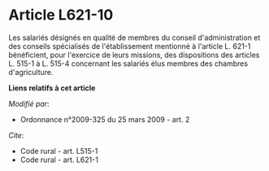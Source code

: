 # Article L621-10

Les salariés désignés en qualité de membres du conseil d'administration et des conseils spécialisés de l'établissement
mentionné à l'article L. 621-1 bénéficient, pour l'exercice de leurs missions, des dispositions des articles L. 515-1 à L.
515-4 concernant les salariés élus membres des chambres d'agriculture.

**Liens relatifs à cet article**

_Modifié par_:

  - Ordonnance n°2009-325 du 25 mars 2009 - art. 2

_Cite_:

  - Code rural - art. L515-1
  - Code rural - art. L621-1
